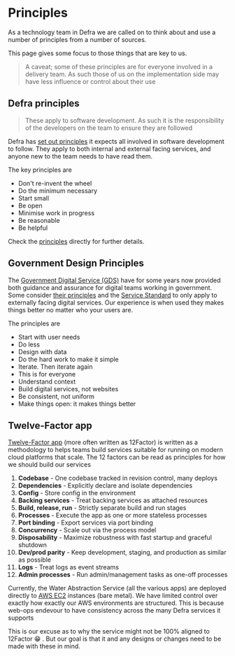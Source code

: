 # Principles

As a technology team in Defra we are called on to think about and use a number of principles from a number of sources.

This page gives some focus to those things that are key to us.

> A caveat; some of these principles are for everyone involved in a delivery team. As such those of us on the implementation side may have less influence or control about their use

## Defra principles

> These apply to software development. As such it is the responsibility of the developers on the team to ensure they are followed

Defra has [set out principles](https://github.com/DEFRA/software-development-standards/tree/master/principles) it expects all involved in software development to follow. They apply to both internal and external facing services, and anyone new to the team needs to have read them.

The key principles are

- Don't re-invent the wheel
- Do the minimum necessary
- Start small
- Be open
- Minimise work in progress
- Be reasonable
- Be helpful

Check the [principles](https://github.com/DEFRA/software-development-standards/tree/master/principles) directly for further details.

## Government Design Principles

The [Government Digital Service (GDS)](https://www.gov.uk/government/organisations/government-digital-service) have for some years now provided both guidance and assurance for digital teams working in government. Some consider [their principles](https://www.gov.uk/guidance/government-design-principles) and the [Service Standard](https://www.gov.uk/service-manual/service-standard) to only apply to externally facing digital services. Our experience is when used they makes things better no matter who your users are.

The principles are

- Start with user needs
- Do less
- Design with data
- Do the hard work to make it simple
- Iterate. Then iterate again
- This is for everyone
- Understand context
- Build digital services, not websites
- Be consistent, not uniform
- Make things open: it makes things better

## Twelve-Factor app

[Twelve-Factor app](https://12factor.net/) (more often written as 12Factor) is written as a methodology to helps teams build services suitable for running on modern cloud platforms that scale. The 12 factors can be read as principles for how we should build our services

1. **Codebase** - One codebase tracked in revision control, many deploys
2. **Dependencies** - Explicitly declare and isolate dependencies
3. **Config** - Store config in the environment
4. **Backing services** - Treat backing services as attached resources
5. **Build, release, run** - Strictly separate build and run stages
6. **Processes** - Execute the app as one or more stateless processes
7. **Port binding** - Export services via port binding
8. **Concurrency** - Scale out via the process model
9. **Disposability** - Maximize robustness with fast startup and graceful shutdown
10. **Dev/prod parity** - Keep development, staging, and production as similar as possible
11. **Logs** - Treat logs as event streams
12. **Admin processes** - Run admin/management tasks as one-off processes

Currently, the Water Abstraction Service (all the various apps) are deployed directly to [AWS EC2](https://aws.amazon.com/ec2/) instances (bare metal). We have limited control over exactly how exactly our AWS environments are structured. This is because web-ops endevour to have consistency across the many Defra services it supports

This is our excuse as to why the service might not be 100% aligned to 12Factor 😁 . But our goal is that it and any designs or changes need to be made with these in mind.
